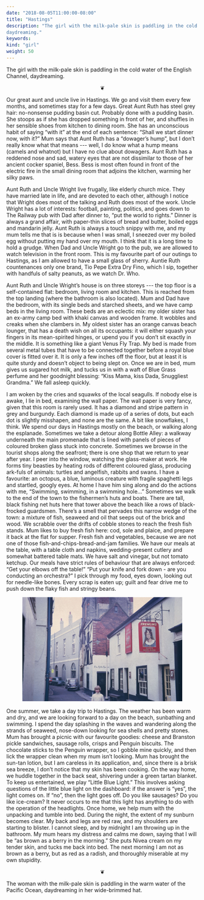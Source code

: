 ```yaml
---
date: "2018-08-05T11:00:00-08:00"
title: "Hastings"
description: "The girl with the milk-pale skin is paddling in the cold water of the English Channel,
daydreaming."
keywords:
kind: "girl"
weight: 50
---
```


The girl with the milk-pale skin is paddling in the cold water of the English Channel,
daydreaming.

<center>
❦
</center>

Our great aunt and uncle live in Hastings. We go and visit them every few months, and sometimes stay
for a few days. Great Aunt Ruth has steel grey hair: no-nonsense pudding basin cut. Probably done
with a pudding basin. She stoops as if she has dropped something in front of her, and shuffles in
her sensible shoes from kitchen to dining room. She has an unconscious habit of saying “with it” at
the end of each sentence: “Shall we start dinner now, with it?” Mum says that Aunt Ruth has a
“dowager’s hump”, but I don’t really know what that means --- well, I do know what a hump means
(camels and whatnot) but I have no clue about dowagers. Aunt Ruth has a reddened nose and sad,
watery eyes that are not dissimilar to those of her ancient cocker spaniel, Bess. Bess is most often
found in front of the electric fire in the small dining room that adjoins the kitchen, warming her silky paws.

Aunt Ruth and Uncle Wright live frugally, like elderly church mice. They have married late in life,
and are devoted to each other, although I notice that Wright does most of the talking and Ruth does
most of the work. Uncle Wright has a lot of interests: football, painting, politics, and goes down
to The Railway pub with Dad after dinner to, “put the world to rights.” Dinner is always a grand
affair, with paper-thin slices of bread and butter, boiled eggs and mandarin jelly. Aunt Ruth is
always a touch snippy with me, and my mum tells me that is is because when I was small, I sneezed
over my boiled egg without putting my hand over my mouth. I think that it is a long time to hold a
grudge. When Dad and Uncle Wright go to the pub, we are allowed to watch television in the front
room. This is my favourite part of our outings to Hastings, as I am allowed to have a small glass of
sherry.  Auntie Ruth countenances only one brand, Tio Pepe Extra Dry Fino, which I sip, together
with handfuls of salty peanuts, as we watch Dr. Who.

Aunt Ruth and Uncle Wright’s house is on three storeys --- the top floor is a self-contained flat:
bedroom, living room and kitchen. This is reached from the top landing (where the bathroom is also
located). Mum and Dad have the bedroom, with its single beds and starched sheets, and we have camp
beds in the living room. These beds are an eclectic mix: my older sister has an ex-army camp bed
with khaki canvas and wooden frame. It wobbles and creaks when she clambers in. My oldest sister has
an orange canvas beach lounger, that has a death wish on all its occupants: it will either squash
your fingers in its mean-spirited hinges, or upend you if you don’t sit exactly in the middle. It is
something like a giant Venus Fly Trap. My bed is made from several metal tubes that have to be
connected together before a royal blue cover is fitted over it. It is only a few inches off the
floor, but at least it is quite sturdy and doesn’t object to being slept on. Once we are in bed, mum
gives us sugared hot milk, and tucks us in with a waft of Blue Grass perfume and her goodnight
blessing: “Kiss Mama, kiss Dada, Snuggliest Grandma.” We fall asleep quickly.

I am woken by the cries and squawks of the local seagulls. If nobody else is awake, I lie in bed,
examining the wall paper. The wall paper is very fancy, given that this room is rarely used. It has
a diamond and stripe pattern in grey and burgundy. Each diamond is made up of a series of dots, but
each dot is slightly misshapen, and none are the same. A bit like snowflakes, I think. We spend our
days in Hastings mostly on the beach, or walking along the esplanade. Sometimes we take a detour
along Bottle Alley: a walkway underneath the main promenade that is lined with panels of pieces of
coloured broken glass stuck into concrete. Sometimes we browse in the tourist shops along the
seafront; there is one shop that we return to year after year. I peer into the window, watching the
glass-maker at work. He forms tiny beasties by heating rods of different coloured glass, producing
ark-fuls of animals: turtles and angelfish, rabbits and swans. I have a favourite: an octopus, a
blue, luminous creature with fragile spaghetti legs and startled, googly eyes. At home I have him
sing along and do the actions with me, “Swimming, swimming, in a swimming hole…” Sometimes we walk
to the end of the town to the fishermen’s huts and boats. There are tall, black fishing net huts
here that tower above the beach like a rows of black-frocked guardsmen. There’s a smell that
pervades this narrow wedge of the town: a mixture of fish, seaweed and oil that seeps out of the
brick and wood. We scrabble over the drifts of cobble stones to reach the fresh fish stands. Mum
likes to buy fresh fish here: cod, sole and plaice, and prepare it back at the flat for
supper. Fresh fish and vegetables, because we are not one of those fish-and-chips-bread-and-jam
families. We have our meals at the table, with a table cloth and napkins, wedding-present cutlery
and somewhat battered table mats. We have salt and vinegar, but not tomato ketchup. Our meals have
strict rules of behaviour that are always enforced: “Get your elbows off the table!” “Put your knife
and fork down - are you conducting an orchestra?” I pick through my food, eyes down, looking out for
needle-like bones. Every scrap is eaten up; guilt and fear drive me to push down the flaky fish and
stringy beans.

<center>
<img style="max-width:30em;" src="/images/0049.jpg" alt="Hastings"/>
</center>

One summer, we take a day trip to Hastings. The weather has been warm and dry, and we are looking
forward to a day on the beach, sunbathing and swimming. I spend the day splashing in the waves and
wandering along the strands of seaweed, nose-down looking for sea shells and pretty stones. Mum has
brought a picnic with our favourite goodies: cheese and Branston pickle sandwiches, sausage rolls,
crisps and Penguin biscuits. The chocolate sticks to the Penguin wrapper, so I gobble mine quickly,
and then lick the wrapper clean when my mum isn’t looking. Mum has brought the sun-tan lotion, but I
am careless in its application, and, since there is a brisk sea breeze, I don’t notice that my skin
has been cooking. On the way home, we huddle together in the back seat, shivering under a green
tartan blanket. To keep us entertained, we play “Little Blue Light.” This involves asking questions
of the little blue light on the dashboard: if the answer is “yes”, the light comes on. If “no”, then
the light goes off. Do you like sausages? Do you like ice-cream? It never occurs to me that this
light has anything to do with the operation of the headlights. Once home, we help mum with the
unpacking and tumble into bed. During the night, the extent of my sunburn becomes clear. My back and
legs are red raw, and my shoulders are starting to blister. I cannot sleep, and by midnight I am
throwing up in the bathroom. My mum hears my distress and calms me down, saying that I will be “as
brown as a berry in the morning.” She puts Nivea cream on my tender skin, and tucks me back into
bed. The next morning I am not as brown as a berry, but as red as a radish, and thoroughly
miserable at my own stupidity.

<center>
❦
</center>

The woman with the milk-pale skin is paddling in the warm water of the Pacific Ocean, daydreaming in
her wide-brimmed hat.
